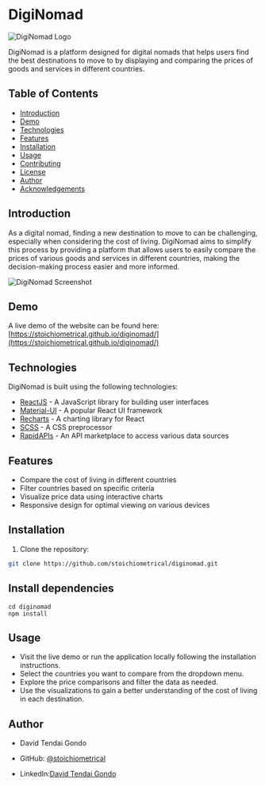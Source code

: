 # DigiNomad

![DigiNomad Logo](assets/diginomad-logo.png)

DigiNomad is a platform designed for digital nomads that helps users find the best destinations to move to by displaying and comparing the prices of goods and services in different countries.

## Table of Contents

- [Introduction](#introduction)
- [Demo](#demo)
- [Technologies](#technologies)
- [Features](#features)
- [Installation](#installation)
- [Usage](#usage)
- [Contributing](#contributing)
- [License](#license)
- [Author](#author)
- [Acknowledgements](#acknowledgements)

## Introduction

As a digital nomad, finding a new destination to move to can be challenging, especially when considering the cost of living. DigiNomad aims to simplify this process by providing a platform that allows users to easily compare the prices of various goods and services in different countries, making the decision-making process easier and more informed.

![DigiNomad Screenshot](assets/diginomad-screenshot.png)

## Demo

A live demo of the website can be found here: [https://stoichiometrical.github.io/diginomad/](https://stoichiometrical.github.io/diginomad/)

## Technologies

DigiNomad is built using the following technologies:

- [ReactJS](https://reactjs.org/) - A JavaScript library for building user interfaces
- [Material-UI](https://mui.com/) - A popular React UI framework
- [Recharts](http://recharts.org/) - A charting library for React
- [SCSS](https://sass-lang.com/) - A CSS preprocessor
- [RapidAPIs](https://rapidapi.com/) - An API marketplace to access various data sources

## Features

- Compare the cost of living in different countries
- Filter countries based on specific criteria
- Visualize price data using interactive charts
- Responsive design for optimal viewing on various devices

## Installation

1. Clone the repository:

```bash
git clone https://github.com/stoichiometrical/diginomad.git

```

## Install dependencies
```
cd diginomad
npm install
```

## Usage
- Visit the live demo or run the application locally following the installation instructions.
- Select the countries you want to compare from the dropdown menu.
- Explore the price comparisons and filter the data as needed.
- Use the visualizations to gain a better understanding of the cost of living in each destination.

## Author
- David Tendai Gondo

- GitHub: [@stoichiometrical](https://github.com/Stoichiometrical)
- LinkedIn:[David Tendai Gondo](https://www.linkedin.com/in/david-gondo/)
